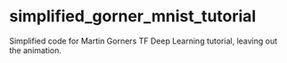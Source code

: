 # simplified_gorner_mnist_tutorial
Simplified code for Martin Gorners TF Deep Learning tutorial, leaving out the animation.
